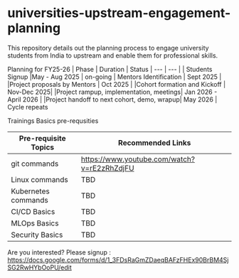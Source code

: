 # universities-upstream-engagement-planning
This repository details out the planning process to engage university students from India to upstream and enable them for professional skills.

Planning for FY25-26
| Phase | Duration | Status
| --- | --- |
| Students Signup |May - Aug 2025 | on-going
| Mentors Identification | Sept 2025 |
|Project proposals by Mentors | Oct 2025 |
|Cohort formation and Kickoff | Nov-Dec 2025|
|Project rampup, implementation, meetings| Jan 2026 - April 2026 |
|Project handoff to next cohort, demo, wrapup| May 2026 | Cycle repeats


Trainings Basics pre-requsities

| Pre-requisite Topics | Recommended Links | 
| --- | --- |
| git commands | https://www.youtube.com/watch?v=rE2zRhZdjFU |
| Linux commands | TBD |
| Kubernetes commands | TBD |
| CI/CD Basics | TBD |
| MLOps Basics | TBD |
| Security Basics | TBD |


Are you interested? Please signup : https://docs.google.com/forms/d/1_3FDsRaGmZDaeqBAFzFHEx90BrBM4SjSG2RwHYbOoPU/edit
